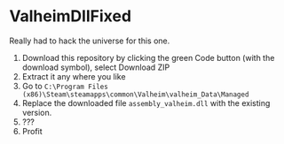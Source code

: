 # ValheimDllFixed

Really had to hack the universe for this one.

1. Download this repository by clicking the green Code button (with the download symbol), select Download ZIP
2. Extract it any where you like
3. Go to `C:\Program Files (x86)\Steam\steamapps\common\Valheim\valheim_Data\Managed`
4. Replace the downloaded file `assembly_valheim.dll` with the existing version.
5. ???
6. Profit